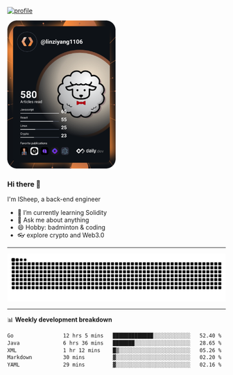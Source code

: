 [![profile](https://user-images.githubusercontent.com/54968314/208005045-e4b42f3b-833d-4242-bfcc-e764865553a2.svg)](https://www.calligrapher.ai/)

<a href="https://app.daily.dev/linziyang1106"><img src="/devcard.png" width="250" alt="ISheep's Dev Card"/></a>

### Hi there 🐏

I'm ISheep, a back-end engineer

- 🔭 I’m currently learning Solidity
- 💬 Ask me about anything
- 😄 Hobby: badminton & coding
- 👓 explore crypto and Web3.0

-------

![](https://raw.githubusercontent.com/ISheepp/ISheepp/output/github-contribution-grid-snake.svg)

-------

📊 **Weekly development breakdown**
<!--START_SECTION:waka-->

```txt
Go                12 hrs 5 mins   █████████████░░░░░░░░░░░░   52.40 %
Java              6 hrs 36 mins   ███████░░░░░░░░░░░░░░░░░░   28.65 %
XML               1 hr 12 mins    █▒░░░░░░░░░░░░░░░░░░░░░░░   05.26 %
Markdown          30 mins         ▓░░░░░░░░░░░░░░░░░░░░░░░░   02.20 %
YAML              29 mins         ▓░░░░░░░░░░░░░░░░░░░░░░░░   02.16 %
```

<!--END_SECTION:waka-->
